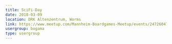 ```yaml
---
title: SciFi-Day
date: 2018-03-09
location: DRK Altenzentrum, Worms
link: https://www.meetup.com/Mannheim-Boardgames-Meetup/events/247260477/
usergroup: bogama
type: usergroup
---
```

